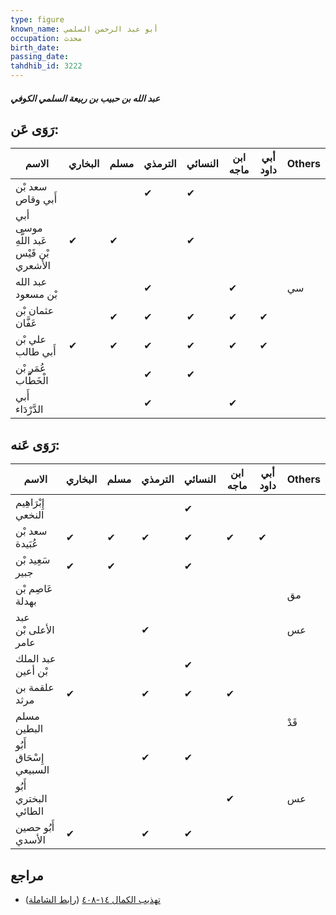 ```yaml
---
type: figure
known_name: أبو عبد الرحمن السلمي
occupation: محدث
birth_date:
passing_date:
tahdhib_id: 3222
---
```

##### عبد الله بن حبيب بن ربيعة السلمي الكوفي

## رَوَى عَن:
| الاسم                                   | البخاري | مسلم | الترمذي | النسائي | ابن ماجه | أبي داود | Others |
| --------------------------------------- | ------- | ---- | ------- | ------- | -------- | -------- | ------ |
| سعد بْن أَبي وقاص                       |         |      | ✔       | ✔       |          |          |        |
| أبي موسى عَبد اللَّهِ بْن قَيْس الأشعري | ✔       | ✔    |         | ✔       |          |          |        |
| عبد الله بْن مسعود                      |         |      | ✔       |         | ✔        |          | سي     |
| عثمان بْن عَفَّان                       |         | ✔    | ✔       | ✔       | ✔        | ✔        |        |
| علي بْن أَبي طالب                       | ✔       | ✔    | ✔       | ✔       | ✔        | ✔        |        |
| عُمَر بْن الْخَطَّاب                    |         |      | ✔       | ✔       |          |          |        |
| أَبي الدَّرْدَاء                        |         |      | ✔       |         | ✔        |          |        |
## رَوَى عَنه:
| الاسم                  | البخاري | مسلم | الترمذي | النسائي | ابن ماجه | أبي داود | Others |
| ---------------------- | ------- | ---- | ------- | ------- | -------- | -------- | ------ |
| إِبْرَاهِيم النخعي     |         |      |         | ✔       |          |          |        |
| سعد بْن عُبَيدة        | ✔       | ✔    | ✔       | ✔       | ✔        | ✔        |        |
| سَعِيد بْن جبير        | ✔       | ✔    |         | ✔       |          |          |        |
| عَاصِم بْن بهدلة       |         |      |         |         |          |          | مق     |
| عبد الأعلى بْن عامر    |         |      | ✔       |         |          |          | عس     |
| عبد الملك بْن أعين     |         |      |         | ✔       |          |          |        |
| علقمة بن مرثد          | ✔       |      | ✔       | ✔       | ✔        |          |        |
| مسلم البطين            |         |      |         |         |          |          | قَدْ   |
| أَبُو إِسْحَاق السبيعي |         |      | ✔       | ✔       |          |          |        |
| أَبُو البختري الطائي   |         |      |         |         | ✔        |          | عس     |
| أَبُو حصين الأسدي      | ✔       |      | ✔       | ✔       |          |          |        |
## مراجع
- [تهذيب الكمال ١٤-٤٠٨](obsidian://open?vault=Tahdhib-al-Kamal&file=Figures/٣٢٢٢-عبد%20الله%20بن%20حبيب%20بن%20ربيعة%20السلمي%20الكوفي) ([رابط الشاملة](https://shamela.ws/book/3722/7336))